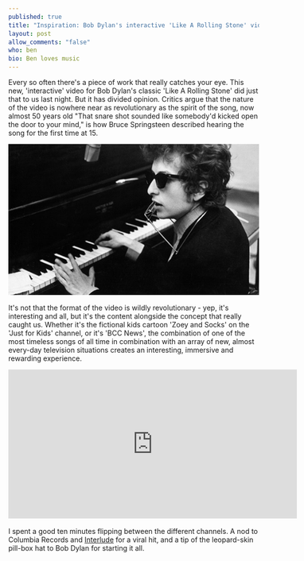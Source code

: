 ```yaml
---
published: true
title: "Inspiration: Bob Dylan's interactive 'Like A Rolling Stone' video"
layout: post
allow_comments: "false"
who: ben
bio: Ben loves music
---
```


Every so often there's a piece of work that really catches your eye. This new, 'interactive' video for Bob Dylan's classic 'Like A Rolling Stone' did just that to us last night<!--excerpt-->. But it has divided opinion. Critics argue that the nature of the video is nowhere near as revolutionary as the spirit of the song, now almost 50 years old "That snare shot sounded like somebody'd kicked open the door to your mind," is how Bruce Springsteen described hearing the song for the first time at 15.

![](/images/posts/2013-11-20-like-a-rolling-stone.jpg)

It's not that the format of the video is wildly revolutionary -  yep, it's interesting and all, but it's the content alongside the concept that really caught us. Whether it's the fictional kids cartoon 'Zoey and Socks' on the 'Just for Kids' channel, or it's 'BCC News', the combination of one of the most timeless songs of all time in combination with an array of new, almost every-day television situations creates an interesting, immersive and rewarding experience.

<iframe width="580" height="300" scrolling="no" frameborder="no" src="http://content.interlude.fm/player/dylan/iframe.html?playerWidth=580&playerHeight=300">
</iframe>

I spent a good ten minutes flipping between the different channels. A nod to Columbia Records and  [Interlude](http://interlude.fm/) for a viral hit, and a tip of the leopard-skin pill-box hat to Bob Dylan for starting it all.
